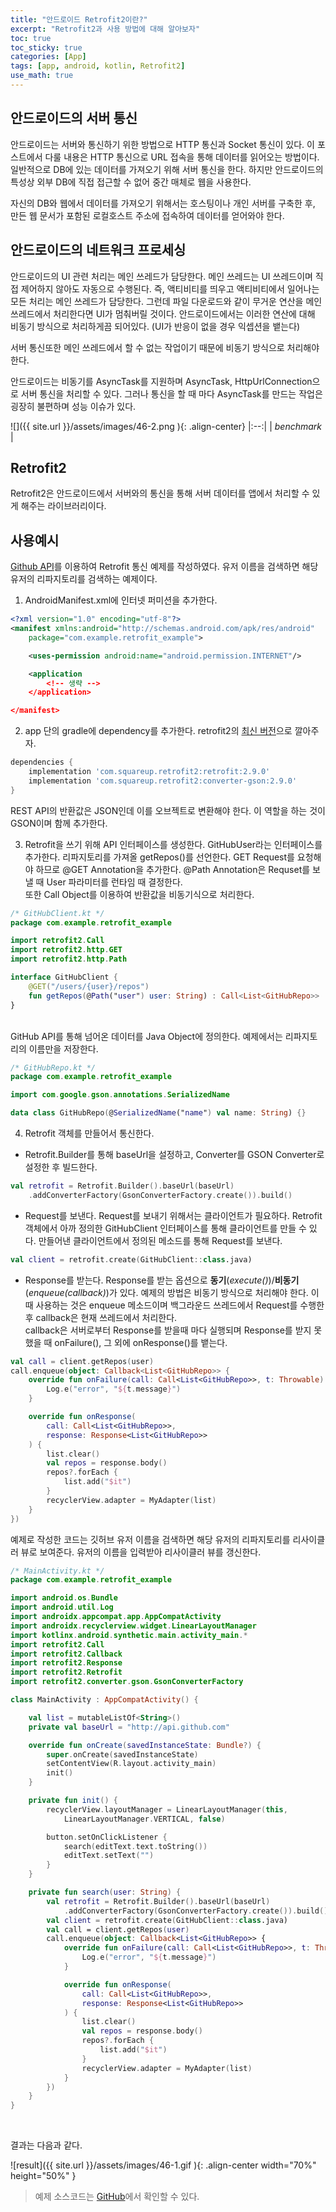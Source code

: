 ```yaml
---
title: "안드로이드 Retrofit2이란?"
excerpt: "Retrofit2과 사용 방법에 대해 알아보자"
toc: true
toc_sticky: true
categories: [App]
tags: [app, android, kotlin, Retrofit2]
use_math: true
---
```


## 안드로이드의 서버 통신
안드로이드는 서버와 통신하기 위한 방법으로 HTTP 통신과 Socket 통신이 있다. 이 포스트에서 다룰 내용은 HTTP 통신으로 URL 접속을 통해 데이터를 읽어오는 방법이다. 일반적으로 DB에 있는 데이터를 가져오기 위해 서버 통신을 한다. 하지만 안드로이드의 특성상 외부 DB에 직접 접근할 수 없어 중간 매체로 웹을 사용한다.  

자신의 DB와 웹에서 데이터를 가져오기 위해서는 호스팅이나 개인 서버를 구축한 후, 만든 웹 문서가 포함된 로컬호스트 주소에 접속하여 데이터를 얻어와야 한다.

## 안드로이드의 네트워크 프로세싱
안드로이드의 UI 관련 처리는 메인 쓰레드가 담당한다. 메인 쓰레드는 UI 쓰레드이며 직접 제어하지 않아도 자동으로 수행된다. 즉, 액티비티를 띄우고 액티비티에서 일어나는 모든 처리는 메인 쓰레드가 담당한다. 그런데 파일 다운로드와 같이 무거운 연산을 메인 쓰레드에서 처리한다면 UI가 멈춰버릴 것이다. 안드로이드에서는 이러한 연산에 대해 비동기 방식으로 처리하게끔 되어있다. (UI가 반응이 없을 경우 익셉션을 뱉는다)  

서버 통신또한 메인 쓰레드에서 할 수 없는 작업이기 때문에 비동기 방식으로 처리해야 한다.

안드로이드는 비동기를 AsyncTask를 지원하며 AsyncTask, HttpUrlConnection으로 서버 통신을 처리할 수 있다. 그러나 통신을 할 때 마다 AsyncTask를 만드는 작업은 굉장히 불편하며 성능 이슈가 있다.

![]({{ site.url }}/assets/images/46-2.png ){: .align-center}
|:--:|
| *benchmark* |

## Retrofit2
Retrofit2은 안드로이드에서 서버와의 통신을 통해 서버 데이터를 앱에서 처리할 수 있게 해주는 라이브러리이다. 


## 사용예시
[Github API](https://api.github.com/)를 이용하여 Retrofit 통신 예제를 작성하였다. 유저 이름을 검색하면 해당 유저의 리파지토리를 검색하는 예제이다.


1. AndroidManifest.xml에 인터넷 퍼미션을 추가한다.
```xml
<?xml version="1.0" encoding="utf-8"?>
<manifest xmlns:android="http://schemas.android.com/apk/res/android"
    package="com.example.retrofit_example">

    <uses-permission android:name="android.permission.INTERNET"/>

    <application
        <!-- 생략 -->
    </application>

</manifest>
```

2. app 단의 gradle에 dependency를 추가한다. retrofit2의 [최신 버전](https://github.com/square/retrofit/releases)으로 깔아주자.  

```gradle
dependencies {
    implementation 'com.squareup.retrofit2:retrofit:2.9.0'
    implementation 'com.squareup.retrofit2:converter-gson:2.9.0'
}
```

REST API의 반환값은 JSON인데 이를 오브젝트로 변환해야 한다. 이 역할을 하는 것이 GSON이며 함께 추가한다.

3. Retrofit을 쓰기 위해 API 인터페이스를 생성한다.
GitHubUser라는 인터페이스를 추가한다. 리파지토리를 가져올 getRepos()를 선언한다. GET Request를 요청해야 하므로 @GET Annotation을 추가한다. @Path Annotation은 Requset를 보낼 때 User 파라미터를 런타임 때 결정한다.  
또한 Call Object를 이용하여 반환값을 비동기식으로 처리한다.


```kotlin
/* GitHubClient.kt */
package com.example.retrofit_example

import retrofit2.Call
import retrofit2.http.GET
import retrofit2.http.Path

interface GitHubClient {
    @GET("/users/{user}/repos")
    fun getRepos(@Path("user") user: String) : Call<List<GitHubRepo>>
}
```

<br>
GitHub API를 통해 넘어온 데이터를 Java Object에 정의한다. 예제에서는 리파지토리의 이름만을 저장한다.

```kotlin
/* GitHubRepo.kt */
package com.example.retrofit_example

import com.google.gson.annotations.SerializedName

data class GitHubRepo(@SerializedName("name") val name: String) {}
```

4. Retrofit 객체를 만들어서 통신한다.
- Retrofit.Builder를 통해 baseUrl을 설정하고, Converter를 GSON Converter로 설정한 후 빌드한다.
```kotlin
val retrofit = Retrofit.Builder().baseUrl(baseUrl)
    .addConverterFactory(GsonConverterFactory.create()).build()
```

- Request를 보낸다.
Request를 보내기 위해서는 클라이언트가 필요하다. Retrofit 객체에서 아까 정의한 GitHubClient 인터페이스를 통해 클라이언트를 만들 수 있다. 만들어낸 클라이언트에서 정의된 메소드를 통해 Request를 보낸다.

```kotlin
val client = retrofit.create(GitHubClient::class.java)
```

- Response를 받는다.
Response를 받는 옵션으로 **동기**(*execute()*)/**비동기**(*enqueue(callback)*)가 있다. 예제의 방법은 비동기 방식으로 처리해야 한다. 이 때 사용하는 것은 enqueue 메소드이며 백그라운드 쓰레드에서 Request를 수행한 후 callback은 현재 쓰레드에서 처리한다.  
callback은 서버로부터 Response를 받을때 마다 실행되며 Response를 받지 못했을 때 onFailure(), 그 외에 onResponse()를 뱉는다.  

```kotlin
val call = client.getRepos(user)
call.enqueue(object: Callback<List<GitHubRepo>> {
    override fun onFailure(call: Call<List<GitHubRepo>>, t: Throwable) {
        Log.e("error", "${t.message}")
    }

    override fun onResponse(
        call: Call<List<GitHubRepo>>,
        response: Response<List<GitHubRepo>>
    ) {
        list.clear()
        val repos = response.body()
        repos?.forEach {
            list.add("$it")
        }
        recyclerView.adapter = MyAdapter(list)
    }
})
```

예제로 작성한 코드는 깃허브 유저 이름을 검색하면 해당 유저의 리파지토리를 리사이클러 뷰로 보여준다. 유저의 이름을 입력받아 리사이클러 뷰를 갱신한다.

```kotlin
/* MainActivity.kt */
package com.example.retrofit_example

import android.os.Bundle
import android.util.Log
import androidx.appcompat.app.AppCompatActivity
import androidx.recyclerview.widget.LinearLayoutManager
import kotlinx.android.synthetic.main.activity_main.*
import retrofit2.Call
import retrofit2.Callback
import retrofit2.Response
import retrofit2.Retrofit
import retrofit2.converter.gson.GsonConverterFactory

class MainActivity : AppCompatActivity() {

    val list = mutableListOf<String>()
    private val baseUrl = "http://api.github.com"

    override fun onCreate(savedInstanceState: Bundle?) {
        super.onCreate(savedInstanceState)
        setContentView(R.layout.activity_main)
        init()
    }

    private fun init() {
        recyclerView.layoutManager = LinearLayoutManager(this,
            LinearLayoutManager.VERTICAL, false)

        button.setOnClickListener {
            search(editText.text.toString())
            editText.setText("")
        }
    }

    private fun search(user: String) {
        val retrofit = Retrofit.Builder().baseUrl(baseUrl)
            .addConverterFactory(GsonConverterFactory.create()).build()
        val client = retrofit.create(GitHubClient::class.java)
        val call = client.getRepos(user)
        call.enqueue(object: Callback<List<GitHubRepo>> {
            override fun onFailure(call: Call<List<GitHubRepo>>, t: Throwable) {
                Log.e("error", "${t.message}")
            }

            override fun onResponse(
                call: Call<List<GitHubRepo>>,
                response: Response<List<GitHubRepo>>
            ) {
                list.clear()
                val repos = response.body()
                repos?.forEach {
                    list.add("$it")
                }
                recyclerView.adapter = MyAdapter(list)
            }
        })
    }
}
```

<br>

결과는 다음과 같다.

![result]({{ site.url }}/assets/images/46-1.gif ){: .align-center width="70%" height="50%" }

>예제 소스코드는 [GitHub](https://github.com/sys09270883/retrofit-example)에서 확인할 수 있다.


<br>